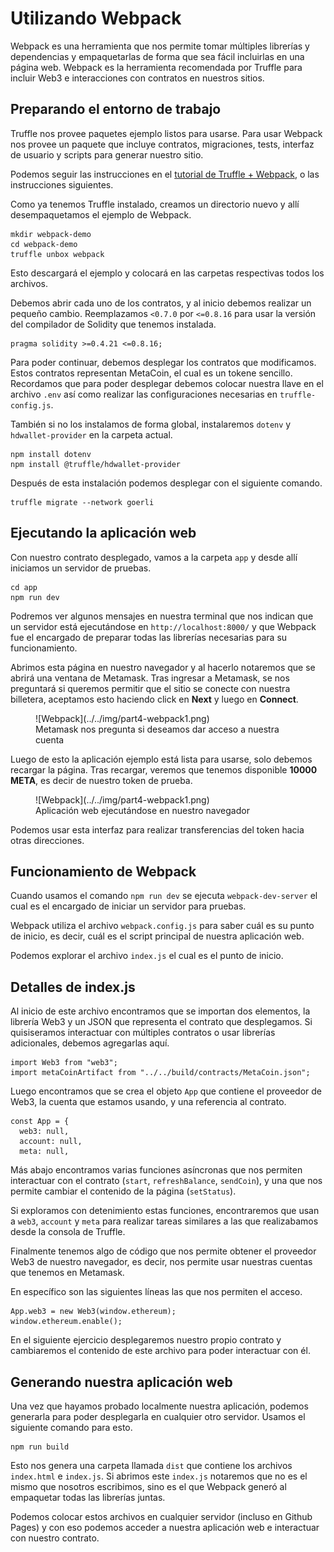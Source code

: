 # Utilizando Webpack

Webpack es una herramienta que nos permite tomar múltiples librerías y dependencias y empaquetarlas de forma que sea fácil incluirlas en una página web. Webpack es la herramienta recomendada por Truffle para incluir Web3 e interacciones con contratos en nuestros sitios.

## Preparando el entorno de trabajo

Truffle nos provee paquetes ejemplo listos para usarse. Para usar Webpack nos provee un paquete que incluye contratos, migraciones, tests, interfaz de usuario y scripts para generar nuestro sitio.

Podemos seguir las instrucciones en el [tutorial de Truffle + Webpack](https://trufflesuite.com/boxes/webpack/), o las instrucciones siguientes.

Como ya tenemos Truffle instalado, creamos un directorio nuevo y allí desempaquetamos el ejemplo de Webpack.

```
mkdir webpack-demo
cd webpack-demo
truffle unbox webpack
```

Esto descargará el ejemplo y colocará en las carpetas respectivas todos los archivos.

Debemos abrir cada uno de los contratos, y al inicio debemos realizar un pequeño cambio. Reemplazamos `<0.7.0` por `<=0.8.16` para usar la versión del compilador de Solidity que tenemos instalada.

```
pragma solidity >=0.4.21 <=0.8.16;
```

Para poder continuar, debemos desplegar los contratos que modificamos. Estos contratos representan MetaCoin, el cual es un tokene sencillo. Recordamos que para poder desplegar debemos colocar nuestra llave en el archivo `.env` así como realizar las configuraciones necesarias en `truffle-config.js`.

También si no los instalamos de forma global, instalaremos `dotenv` y `hdwallet-provider` en la carpeta actual.

```
npm install dotenv
npm install @truffle/hdwallet-provider
```

Después de esta instalación podemos desplegar con el siguiente comando.

```
truffle migrate --network goerli
```

## Ejecutando la aplicación web

Con nuestro contrato desplegado, vamos a la carpeta `app` y desde allí iniciamos un servidor de pruebas.

```
cd app
npm run dev
```

Podremos ver algunos mensajes en nuestra terminal que nos indican que un servidor está ejecutándose en `http://localhost:8000/` y que Webpack fue el encargado de preparar todas las librerías necesarias para su funcionamiento.

Abrimos esta página en nuestro navegador y al hacerlo notaremos que se abrirá una ventana de Metamask. Tras ingresar a Metamask, se nos preguntará si queremos permitir que el sitio se conecte con nuestra billetera, aceptamos esto haciendo click en **Next** y luego en **Connect**.

<figure markdown>
  ![Webpack](../../img/part4-webpack1.png)
  <figcaption>Metamask nos pregunta si deseamos dar acceso a nuestra cuenta</figcaption>
</figure>

Luego de esto la aplicación ejemplo está lista para usarse, solo debemos recargar la página. Tras recargar, veremos que tenemos disponible **10000 META**, es decir de nuestro token de prueba.

<figure markdown>
  ![Webpack](../../img/part4-webpack1.png)
  <figcaption>Aplicación web ejecutándose en nuestro navegador</figcaption>
</figure>

Podemos usar esta interfaz para realizar transferencias del token hacia otras direcciones.

## Funcionamiento de Webpack

Cuando usamos el comando `npm run dev` se ejecuta `webpack-dev-server` el cual es el encargado de iniciar un servidor para pruebas.

Webpack utiliza el archivo `webpack.config.js` para saber cuál es su punto de inicio, es decir, cuál es el script principal de nuestra aplicación web.

Podemos explorar el archivo `index.js` el cual es el punto de inicio.

## Detalles de index.js

Al inicio de este archivo encontramos que se importan dos elementos, la librería Web3 y un JSON que representa el contrato que desplegamos. Si quisiseramos interactuar con múltiples contratos o usar librerías adicionales, debemos agregarlas aquí.

```
import Web3 from "web3";
import metaCoinArtifact from "../../build/contracts/MetaCoin.json";
```

Luego encontramos que se crea el objeto `App` que contiene el proveedor de Web3, la cuenta que estamos usando, y una referencia al contrato.

```
const App = {
  web3: null,
  account: null,
  meta: null,
```

Más abajo encontramos varias funciones asíncronas que nos permiten interactuar con el contrato (`start`, `refreshBalance`, `sendCoin`), y una que nos permite cambiar el contenido de la página (`setStatus`).

Si exploramos con detenimiento estas funciones, encontraremos que usan a `web3`, `account` y `meta` para realizar tareas similares a las que realizabamos desde la consola de Truffle.

Finalmente tenemos algo de código que nos permite obtener el proveedor Web3 de nuestro navegador, es decir, nos permite usar nuestras cuentas que tenemos en Metamask.

En específico son las siguientes líneas las que nos permiten el acceso.

```
App.web3 = new Web3(window.ethereum);
window.ethereum.enable();
```

En el siguiente ejercicio desplegaremos nuestro propio contrato y cambiaremos el contenido de este archivo para poder interactuar con él.

## Generando nuestra aplicación web

Una vez que hayamos probado localmente nuestra aplicación, podemos generarla para poder desplegarla en cualquier otro servidor. Usamos el siguiente comando para esto.

```
npm run build
```

Esto nos genera una carpeta llamada `dist` que contiene los archivos `index.html` e `index.js`. Si abrimos este `index.js` notaremos que no es el mismo que nosotros escribimos, sino es el que Webpack generó al empaquetar todas las librerías juntas.

Podemos colocar estos archivos en cualquier servidor (incluso en Github Pages) y con eso podemos acceder a nuestra aplicación web e interactuar con nuestro contrato.
